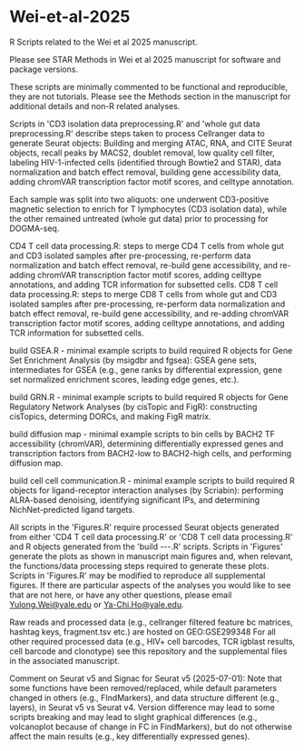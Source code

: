 # Wei-et-al-2025

R Scripts related to the Wei et al 2025 manuscript.

Please see STAR Methods in Wei et al 2025 manuscript for software and package versions.

These scripts are minimally commented to be functional and reproducible, they are not tutorials. Please see the Methods section in the manuscript for additional details and non-R related analyses.

Scripts in 'CD3 isolation data preprocessing.R' and 'whole gut data preprocessing.R' describe steps taken to process Cellranger data to generate Seurat objects: Building and merging ATAC, RNA, and CITE Seurat objects, recall peaks by MACS2, doublet removal, low quality cell filter, labeling HIV-1-infected cells (identified through Bowtie2 and STAR), data normalization and batch effect removal, building gene accessibility data, adding chromVAR transcription factor motif scores, and celltype annotation.

Each sample was split into two aliquots: one underwent CD3-positive magnetic selection to enrich for T lymphocytes (CD3 isolation data), while the other remained untreated (whole gut data) prior to processing for DOGMA-seq.

CD4 T cell data processing.R: steps to merge CD4 T cells from whole gut and CD3 isolated samples after pre-processing, re-perform data normalization and batch effect removal, re-build gene accessibility, and re-adding chromVAR transcription factor motif scores, adding celltype annotations, and adding TCR information for subsetted cells.
CD8 T cell data processing.R: steps to merge CD8 T cells from whole gut and CD3 isolated samples after pre-processing, re-perform data normalization and batch effect removal, re-build gene accessibility, and re-adding chromVAR transcription factor motif scores, adding celltype annotations, and adding TCR information for subsetted cells.

build GSEA.R - minimal example scripts to build required R objects for Gene Set Enrichment Analysis (by msigdbr and fgsea): GSEA gene sets, intermediates for GSEA (e.g., gene ranks by differential expression, gene set normalized enrichment scores, leading edge genes, etc.).

build GRN.R - minimal example scripts to build required R objects for Gene Regulatory Network Analyses (by cisTopic and FigR): constructing cisTopics, determing DORCs, and making FigR matrix.

build diffusion map - minimal example scripts to bin cells by BACH2 TF accessibility (chromVAR), determining differentially expressed genes and transcription factors from BACH2-low to BACH2-high cells, and performing diffusion map.

build cell cell communication.R - minimal example scripts to build required R objects for ligand-receptor interaction analyses (by Scriabin): performing ALRA-based denoising, identifying significant IPs, and determining NichNet-predicted ligand targets.

All scripts in the 'Figures.R' require processed Seurat objects generated from either 'CD4 T cell data processing.R' or 'CD8 T cell data processing.R' and R objects generated from the 'build ---.R' scripts. Scripts in 'Figures' generate the plots as shown in manuscript main figures and, when relevant, the functions/data processing steps required to generate these plots. Scripts in 'Figures.R' may be modified to reproduce all supplemental figures. If there are particular aspects of the analyses you would like to see that are not here, or have any other questions, please email Yulong.Wei@yale.edu or Ya-Chi.Ho@yale.edu.

Raw reads and processed data (e.g., cellranger filtered feature bc matrices, hashtag keys, fragment.tsv etc.) are hosted on GEO:GSE299348 
For all other required processed data (e.g., HIV+ cell barcodes, TCR igblast results, cell barcode and clonotype) see this repository and the supplemental files in the associated manuscript.

Comment on Seurat v5 and Signac for Seurat v5 (2025-07-01): Note that some functions have been removed/replaced, while default parameters changed in others (e.g., FIndMarkers), and data structure different (e.g., layers), in Seurat v5 vs Seurat v4. Version difference may lead to some scripts breaking and may lead to slight graphical differences (e.g., volcanoplot because of change in FC in FindMarkers), but do not otherwise affect the main results (e.g., key differentially expressed genes).
